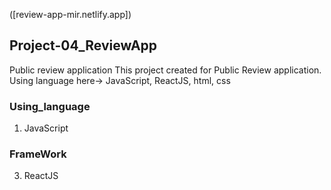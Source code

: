 ([review-app-mir.netlify.app])
## Project-04_ReviewApp
Public review application 
This project created for Public Review application. Using language here-> JavaScript, ReactJS, html, css
### Using_language 
  1. JavaScript
### FrameWork 
  3. ReactJS
